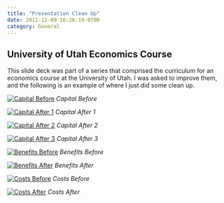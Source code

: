 ```yaml
---
title: "Presentation Clean Up"
date: 2011-12-09 16:26:19-0700
category: General
---
```


## University of Utah Economics Course
This slide deck was part of a series that comprised the curriculum for an economics course at the University of Utah. I was asked to improve them, and the following is an example of where I just did some clean up.

[![Capital Before](https://media.bennorris.org/images/bennorris/uploads/2019/440e1d97a2.jpg "Capital Before")](https://media.bennorris.org/images/bennorris/uploads/2019/440e1d97a2.jpg)
*Capital Before*

[![Capital After 1](https://media.bennorris.org/images/bennorris/uploads/2019/ee52e12533.jpg "Capital After 1")](https://media.bennorris.org/images/bennorris/uploads/2019/ee52e12533.jpg)
*Capital After 1*

[![Capital After 2](https://media.bennorris.org/images/bennorris/uploads/2019/2a834bf192.jpg "Capital After 2")](https://media.bennorris.org/images/bennorris/uploads/2019/2a834bf192.jpg)
*Capital After 2*

[![Capital After 3](https://media.bennorris.org/images/bennorris/uploads/2019/ad42ab152a.jpg "Capital After 3")](https://media.bennorris.org/images/bennorris/uploads/2019/ad42ab152a.jpg)
*Capital After 3*

[![Benefits Before](https://media.bennorris.org/images/bennorris/uploads/2019/6ed9a3a0cd.jpg "Benefits Before")](https://media.bennorris.org/images/bennorris/uploads/2019/6ed9a3a0cd.jpg)
*Benefits Before*

[![Benefits After](https://media.bennorris.org/images/bennorris/uploads/2019/9bcdcbcc3e.jpg "Benefits After")](https://media.bennorris.org/images/bennorris/uploads/2019/9bcdcbcc3e.jpg)
*Benefits After*

[![Costs Before](https://media.bennorris.org/images/bennorris/uploads/2019/19ae48f691.jpg "Costs Before")](https://media.bennorris.org/images/bennorris/uploads/2019/19ae48f691.jpg)
*Costs Before*

[![Costs After](https://media.bennorris.org/images/bennorris/uploads/2019/3a6f2a36aa.jpg "Costs After")](https://media.bennorris.org/images/bennorris/uploads/2019/3a6f2a36aa.jpg)
*Costs After*
